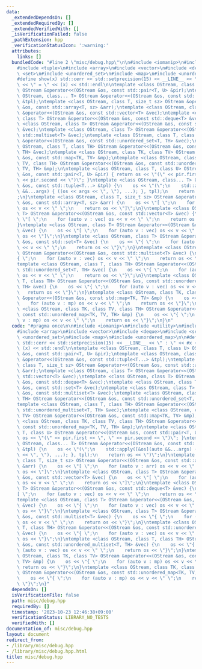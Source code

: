```yaml
---
data:
  _extendedDependsOn: []
  _extendedRequiredBy: []
  _extendedVerifiedWith: []
  _isVerificationFailed: false
  _pathExtension: hpp
  _verificationStatusIcon: ':warning:'
  attributes:
    links: []
  bundledCode: "#line 2 \"misc/debug.hpp\"\n\n#include <iomanip>\n#include <utility>\n\
    #include <tuple>\n#include <array>\n#include <vector>\n#include <deque>\n#include\
    \ <set>\n#include <unordered_set>\n#include <map>\n#include <unordered_map>\n\n\
    #define show(x) std::cerr << std::setprecision(15) << __LINE__ << \" : \" << #x\
    \ << \" = \" << (x) << std::endl\n\ntemplate <class OStream, class T, class U>\
    \ OStream &operator<<(OStream &os, const std::pair<T, U> &pir);\ntemplate <class\
    \ OStream, class... T> OStream &operator<<(OStream &os, const std::tuple<T...>\
    \ &tpl);\ntemplate <class OStream, class T, size_t sz> OStream &operator<<(OStream\
    \ &os, const std::array<T, sz> &arr);\ntemplate <class OStream, class T> OStream\
    \ &operator<<(OStream &os, const std::vector<T> &vec);\ntemplate <class OStream,\
    \ class T> OStream &operator<<(OStream &os, const std::deque<T> &vec);\ntemplate\
    \ <class OStream, class T> OStream &operator<<(OStream &os, const std::set<T>\
    \ &vec);\ntemplate <class OStream, class T> OStream &operator<<(OStream &os, const\
    \ std::multiset<T> &vec);\ntemplate <class OStream, class T, class TH> OStream\
    \ &operator<<(OStream &os, const std::unordered_set<T, TH> &vec);\ntemplate <class\
    \ OStream, class T, class TH> OStream &operator<<(OStream &os, const std::unordered_multiset<T,\
    \ TH> &vec);\ntemplate <class OStream, class TK, class TV> OStream &operator<<(OStream\
    \ &os, const std::map<TK, TV> &mp);\ntemplate <class OStream, class TK, class\
    \ TV, class TH> OStream &operator<<(OStream &os, const std::unordered_map<TK,\
    \ TV, TH> &mp);\n\ntemplate <class OStream, class T, class U> OStream &operator<<(OStream\
    \ &os, const std::pair<T, U> &pir) { return os << \"(\" << pir.first << \", \"\
    \ << pir.second << \")\"; }\ntemplate <class OStream, class... T> OStream &operator<<(OStream\
    \ &os, const std::tuple<T...> &tpl) {\n    os << \"(\";\n    std::apply([&os](auto\
    \ &&...args) { ((os << args << \", \"), ...); }, tpl);\n    return os << \")\"\
    ;\n}\ntemplate <class OStream, class T, size_t sz> OStream &operator<<(OStream\
    \ &os, const std::array<T, sz> &arr) {\n    os << \"[ \";\n    for (auto v : arr)\
    \ os << v << \" \";\n    return os << \"]\";\n}\ntemplate <class OStream, class\
    \ T> OStream &operator<<(OStream &os, const std::vector<T> &vec) {\n    os <<\
    \ \"[ \";\n    for (auto v : vec) os << v << \" \";\n    return os << \"]\";\n\
    }\ntemplate <class OStream, class T> OStream &operator<<(OStream &os, const std::deque<T>\
    \ &vec) {\n    os << \"[ \";\n    for (auto v : vec) os << v << \" \";\n    return\
    \ os << \"]\";\n}\ntemplate <class OStream, class T> OStream &operator<<(OStream\
    \ &os, const std::set<T> &vec) {\n    os << \"{ \";\n    for (auto v : vec) os\
    \ << v << \" \";\n    return os << \"}\";\n}\ntemplate <class OStream, class T>\
    \ OStream &operator<<(OStream &os, const std::multiset<T> &vec) {\n    os << \"\
    { \";\n    for (auto v : vec) os << v << \" \";\n    return os << \"}\";\n}\n\
    template <class OStream, class T, class TH> OStream &operator<<(OStream &os, const\
    \ std::unordered_set<T, TH> &vec) {\n    os << \"{ \";\n    for (auto v : vec)\
    \ os << v << \" \";\n    return os << \"}\";\n}\ntemplate <class OStream, class\
    \ T, class TH> OStream &operator<<(OStream &os, const std::unordered_multiset<T,\
    \ TH> &vec) {\n    os << \"{ \";\n    for (auto v : vec) os << v << \" \";\n \
    \   return os << \"}\";\n}\ntemplate <class OStream, class TK, class TV> OStream\
    \ &operator<<(OStream &os, const std::map<TK, TV> &mp) {\n    os << \"{ \";\n\
    \    for (auto v : mp) os << v << \" \";\n    return os << \"}\";\n}\ntemplate\
    \ <class OStream, class TK, class TV, class TH> OStream &operator<<(OStream &os,\
    \ const std::unordered_map<TK, TV, TH> &mp) {\n    os << \"{ \";\n    for (auto\
    \ v : mp) os << v << \" \";\n    return os << \"}\";\n}\n"
  code: "#pragma once\n\n#include <iomanip>\n#include <utility>\n#include <tuple>\n\
    #include <array>\n#include <vector>\n#include <deque>\n#include <set>\n#include\
    \ <unordered_set>\n#include <map>\n#include <unordered_map>\n\n#define show(x)\
    \ std::cerr << std::setprecision(15) << __LINE__ << \" : \" << #x << \" = \" <<\
    \ (x) << std::endl\n\ntemplate <class OStream, class T, class U> OStream &operator<<(OStream\
    \ &os, const std::pair<T, U> &pir);\ntemplate <class OStream, class... T> OStream\
    \ &operator<<(OStream &os, const std::tuple<T...> &tpl);\ntemplate <class OStream,\
    \ class T, size_t sz> OStream &operator<<(OStream &os, const std::array<T, sz>\
    \ &arr);\ntemplate <class OStream, class T> OStream &operator<<(OStream &os, const\
    \ std::vector<T> &vec);\ntemplate <class OStream, class T> OStream &operator<<(OStream\
    \ &os, const std::deque<T> &vec);\ntemplate <class OStream, class T> OStream &operator<<(OStream\
    \ &os, const std::set<T> &vec);\ntemplate <class OStream, class T> OStream &operator<<(OStream\
    \ &os, const std::multiset<T> &vec);\ntemplate <class OStream, class T, class\
    \ TH> OStream &operator<<(OStream &os, const std::unordered_set<T, TH> &vec);\n\
    template <class OStream, class T, class TH> OStream &operator<<(OStream &os, const\
    \ std::unordered_multiset<T, TH> &vec);\ntemplate <class OStream, class TK, class\
    \ TV> OStream &operator<<(OStream &os, const std::map<TK, TV> &mp);\ntemplate\
    \ <class OStream, class TK, class TV, class TH> OStream &operator<<(OStream &os,\
    \ const std::unordered_map<TK, TV, TH> &mp);\n\ntemplate <class OStream, class\
    \ T, class U> OStream &operator<<(OStream &os, const std::pair<T, U> &pir) { return\
    \ os << \"(\" << pir.first << \", \" << pir.second << \")\"; }\ntemplate <class\
    \ OStream, class... T> OStream &operator<<(OStream &os, const std::tuple<T...>\
    \ &tpl) {\n    os << \"(\";\n    std::apply([&os](auto &&...args) { ((os << args\
    \ << \", \"), ...); }, tpl);\n    return os << \")\";\n}\ntemplate <class OStream,\
    \ class T, size_t sz> OStream &operator<<(OStream &os, const std::array<T, sz>\
    \ &arr) {\n    os << \"[ \";\n    for (auto v : arr) os << v << \" \";\n    return\
    \ os << \"]\";\n}\ntemplate <class OStream, class T> OStream &operator<<(OStream\
    \ &os, const std::vector<T> &vec) {\n    os << \"[ \";\n    for (auto v : vec)\
    \ os << v << \" \";\n    return os << \"]\";\n}\ntemplate <class OStream, class\
    \ T> OStream &operator<<(OStream &os, const std::deque<T> &vec) {\n    os << \"\
    [ \";\n    for (auto v : vec) os << v << \" \";\n    return os << \"]\";\n}\n\
    template <class OStream, class T> OStream &operator<<(OStream &os, const std::set<T>\
    \ &vec) {\n    os << \"{ \";\n    for (auto v : vec) os << v << \" \";\n    return\
    \ os << \"}\";\n}\ntemplate <class OStream, class T> OStream &operator<<(OStream\
    \ &os, const std::multiset<T> &vec) {\n    os << \"{ \";\n    for (auto v : vec)\
    \ os << v << \" \";\n    return os << \"}\";\n}\ntemplate <class OStream, class\
    \ T, class TH> OStream &operator<<(OStream &os, const std::unordered_set<T, TH>\
    \ &vec) {\n    os << \"{ \";\n    for (auto v : vec) os << v << \" \";\n    return\
    \ os << \"}\";\n}\ntemplate <class OStream, class T, class TH> OStream &operator<<(OStream\
    \ &os, const std::unordered_multiset<T, TH> &vec) {\n    os << \"{ \";\n    for\
    \ (auto v : vec) os << v << \" \";\n    return os << \"}\";\n}\ntemplate <class\
    \ OStream, class TK, class TV> OStream &operator<<(OStream &os, const std::map<TK,\
    \ TV> &mp) {\n    os << \"{ \";\n    for (auto v : mp) os << v << \" \";\n   \
    \ return os << \"}\";\n}\ntemplate <class OStream, class TK, class TV, class TH>\
    \ OStream &operator<<(OStream &os, const std::unordered_map<TK, TV, TH> &mp) {\n\
    \    os << \"{ \";\n    for (auto v : mp) os << v << \" \";\n    return os <<\
    \ \"}\";\n}"
  dependsOn: []
  isVerificationFile: false
  path: misc/debug.hpp
  requiredBy: []
  timestamp: '2023-10-23 12:46:38+09:00'
  verificationStatus: LIBRARY_NO_TESTS
  verifiedWith: []
documentation_of: misc/debug.hpp
layout: document
redirect_from:
- /library/misc/debug.hpp
- /library/misc/debug.hpp.html
title: misc/debug.hpp
---
```

